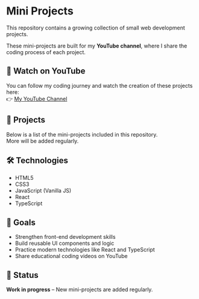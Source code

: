 # Mini Projects

This repository contains a growing collection of small web development projects.

These mini-projects are built for my **YouTube channel**, where I share the coding process of each project.

## 🎥 Watch on YouTube

You can follow my coding journey and watch the creation of these projects here:  
👉 [My YouTube Channel](https://www.youtube.com/@CodingMosaic)

## 📁 Projects

Below is a list of the mini-projects included in this repository.  
More will be added regularly.

<!-- - [Project 1 – Example Title](./project-folder-name) -->

## 🛠 Technologies

- HTML5  
- CSS3  
- JavaScript (Vanilla JS)  
- React  
- TypeScript

## 🎯 Goals

- Strengthen front-end development skills  
- Build reusable UI components and logic  
- Practice modern technologies like React and TypeScript  
- Share educational coding videos on YouTube

## 📅 Status

**Work in progress** – New mini-projects are added regularly.
